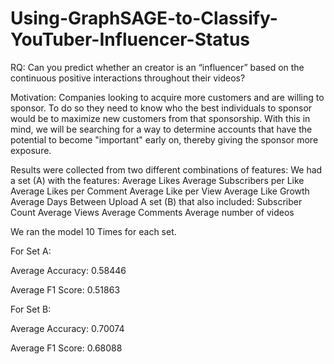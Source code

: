 # Using-GraphSAGE-to-Classify-YouTuber-Influencer-Status

RQ: Can you predict whether an creator is an “influencer” based on the continuous positive interactions throughout their videos?

Motivation: Companies looking to acquire more customers and are willing to sponsor. To do so they need to know who the best individuals to sponsor would be to maximize new customers from that sponsorship. With this in mind, we will be searching for a way to determine accounts that have the potential to become "important" early on, thereby giving the sponsor more exposure.​

Results were collected from two different combinations of features:
We had a set (A) with the features: 
Average Likes
Average Subscribers per Like
Average Likes per Comment
Average Like per View
Average Like Growth
Average Days Between Upload
A set (B) that also included:
Subscriber Count
Average Views
Average Comments
Average number of videos

We ran the model 10 Times for each set.

For Set A:

Average Accuracy: 0.58446

Average F1 Score: 0.51863

For Set B:

Average Accuracy: 0.70074

Average F1 Score: 0.68088

